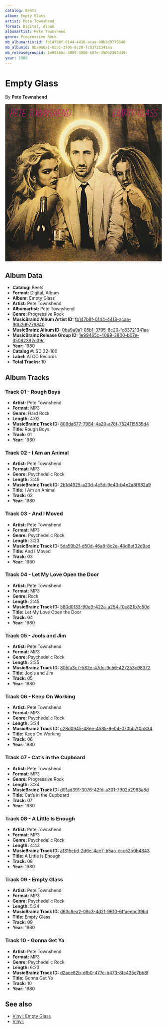 ```yaml
---
catalog: Beets
album: Empty Glass
artist: Pete Townshend
format: Digital, Album
albumartist: Pete Townshend
genre: Progressive Rock
mb_albumartistid: fb147b8f-0144-4418-acaa-90b2d9779840
mb_albumid: 0ba9a0a1-05b1-3705-8c20-fc83721341aa
mb_releasegroupid: 1e99465c-4099-3800-b07e-35062392d39c
year: 1980
---
```


# Empty Glass

By **Pete Townshend**

![](../../assets/beetscovers/Pete_Townshend-Empty_Glass.jpg)

## Album Data

- **Catalog:** Beets
- **Format:** Digital, Album
- **Album:** Empty Glass
- **Artist:** Pete Townshend
- **Albumartist:** Pete Townshend
- **Genre:** Progressive Rock
- **MusicBrainz Album Artist ID:** [fb147b8f-0144-4418-acaa-90b2d9779840](https://musicbrainz.org/artist/fb147b8f-0144-4418-acaa-90b2d9779840)
- **MusicBrainz Album ID:** [0ba9a0a1-05b1-3705-8c20-fc83721341aa](https://musicbrainz.org/release/0ba9a0a1-05b1-3705-8c20-fc83721341aa)
- **MusicBrainz Release Group ID:** [1e99465c-4099-3800-b07e-35062392d39c](https://musicbrainz.org/release-group/1e99465c-4099-3800-b07e-35062392d39c)
- **Year:** 1980
- **Catalog #:** SD 32-100
- **Label:** ATCO Records
- **Total Tracks:** 10

## Album Tracks

### Track 01 - Rough Boys

- **Artist:** Pete Townshend
- **Format:** MP3
- **Genre:** Hard Rock
- **Length:** 4:02
- **MusicBrainz Track ID:** [809da677-7984-4a20-a78f-7524115535d4](https://musicbrainz.org/recording/809da677-7984-4a20-a78f-7524115535d4)
- **Title:** Rough Boys
- **Track:** 01
- **Year:** 1980

### Track 02 - I Am an Animal

- **Artist:** Pete Townshend
- **Format:** MP3
- **Genre:** Psychedelic Rock
- **Length:** 3:49
- **MusicBrainz Track ID:** [2b1d4925-a23d-4c5d-9e43-b4e2a8f682a9](https://musicbrainz.org/recording/2b1d4925-a23d-4c5d-9e43-b4e2a8f682a9)
- **Title:** I Am an Animal
- **Track:** 02
- **Year:** 1980

### Track 03 - And I Moved

- **Artist:** Pete Townshend
- **Format:** MP3
- **Genre:** Psychedelic Rock
- **Length:** 3:23
- **MusicBrainz Track ID:** [5da59b2f-d50d-46a8-8c2e-48d6ef32d9ad](https://musicbrainz.org/recording/5da59b2f-d50d-46a8-8c2e-48d6ef32d9ad)
- **Title:** And I Moved
- **Track:** 03
- **Year:** 1980

### Track 04 - Let My Love Open the Door

- **Artist:** Pete Townshend
- **Format:** MP3
- **Genre:** Rock
- **Length:** 2:45
- **MusicBrainz Track ID:** [580d0f33-90e3-422a-a254-f0c821b7c50d](https://musicbrainz.org/recording/580d0f33-90e3-422a-a254-f0c821b7c50d)
- **Title:** Let My Love Open the Door
- **Track:** 04
- **Year:** 1980

### Track 05 - Jools and Jim

- **Artist:** Pete Townshend
- **Format:** MP3
- **Genre:** Psychedelic Rock
- **Length:** 2:35
- **MusicBrainz Track ID:** [805fa3c7-582e-47dc-9c56-427253c98372](https://musicbrainz.org/recording/805fa3c7-582e-47dc-9c56-427253c98372)
- **Title:** Jools and Jim
- **Track:** 05
- **Year:** 1980

### Track 06 - Keep On Working

- **Artist:** Pete Townshend
- **Format:** MP3
- **Genre:** Psychedelic Rock
- **Length:** 3:24
- **MusicBrainz Track ID:** [c28d0945-48ee-4585-9e04-070bb7f0b834](https://musicbrainz.org/recording/c28d0945-48ee-4585-9e04-070bb7f0b834)
- **Title:** Keep On Working
- **Track:** 06
- **Year:** 1980

### Track 07 - Cat’s in the Cupboard

- **Artist:** Pete Townshend
- **Format:** MP3
- **Genre:** Progressive Rock
- **Length:** 3:34
- **MusicBrainz Track ID:** [d91ad391-3076-42fd-a301-7902b2963a8d](https://musicbrainz.org/recording/d91ad391-3076-42fd-a301-7902b2963a8d)
- **Title:** Cat’s in the Cupboard
- **Track:** 07
- **Year:** 1980

### Track 08 - A Little Is Enough

- **Artist:** Pete Townshend
- **Format:** MP3
- **Genre:** Psychedelic Rock
- **Length:** 4:43
- **MusicBrainz Track ID:** [a1315ebd-2d6e-4ae7-b5aa-ccc52b0b4843](https://musicbrainz.org/recording/a1315ebd-2d6e-4ae7-b5aa-ccc52b0b4843)
- **Title:** A Little Is Enough
- **Track:** 08
- **Year:** 1980

### Track 09 - Empty Glass

- **Artist:** Pete Townshend
- **Format:** MP3
- **Genre:** Psychedelic Rock
- **Length:** 5:24
- **MusicBrainz Track ID:** [d63c8ea2-09c3-4d2f-9610-6ffaeebc39bd](https://musicbrainz.org/recording/d63c8ea2-09c3-4d2f-9610-6ffaeebc39bd)
- **Title:** Empty Glass
- **Track:** 09
- **Year:** 1980

### Track 10 - Gonna Get Ya

- **Artist:** Pete Townshend
- **Format:** MP3
- **Genre:** Psychedelic Rock
- **Length:** 6:23
- **MusicBrainz Track ID:** [d2ace62b-dfb0-477c-b473-8fc435e7bb8f](https://musicbrainz.org/recording/d2ace62b-dfb0-477c-b473-8fc435e7bb8f)
- **Title:** Gonna Get Ya
- **Track:** 10
- **Year:** 1980


## See also

- [Vinyl: Empty Glass](../../Vinyl/Pete_Townshend/Empty_Glass.md)
- [Vinyl: ](../../Vinyl/Pete_Townshend/Pete_Townshend.md)
